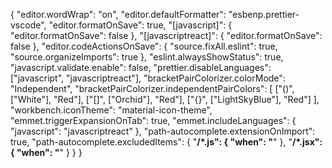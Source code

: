 {
"editor.wordWrap": "on",
"editor.defaultFormatter": "esbenp.prettier-vscode",
"editor.formatOnSave": true,
"[javascript]": {
"editor.formatOnSave": false
},
"[javascriptreact]": {
"editor.formatOnSave": false
},
"editor.codeActionsOnSave": {
"source.fixAll.eslint": true,
"source.organizeImports": true
},
"eslint.alwaysShowStatus": true,
"javascript.validate.enable": false,
"prettier.disableLanguages": ["javascript", "javascriptreact"],
"bracketPairColorizer.colorMode": "Independent",
"bracketPairColorizer.independentPairColors": [
["()", ["White"], "Red"],
["[]", ["Orchid"], "Red"],
["{}", ["LightSkyBlue"], "Red"]
],
"workbench.iconTheme": "material-icon-theme",
"emmet.triggerExpansionOnTab": true,
"emmet.includeLanguages": {
"javascript": "javascriptreact"
},
"path-autocomplete.extensionOnImport": true,
"path-autocomplete.excludedItems": {
"**/\*.js": {
"when": "**"
},
"**/\*.jsx": {
"when": "**"
}
}
}
